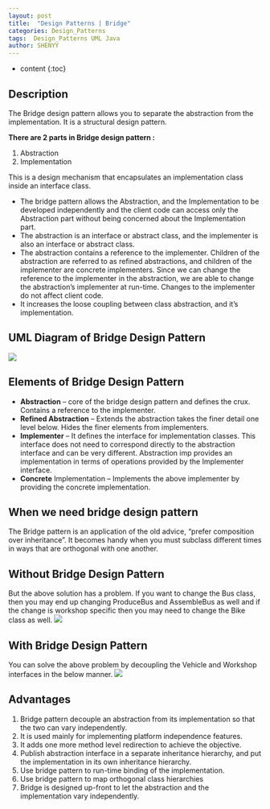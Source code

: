 ```yaml
---
layout: post
title:  "Design Patterns | Bridge"
categories: Design_Patterns
tags:  Design_Patterns UML Java
author: SHENYY
---
```


* content
  {:toc}





## Description

The Bridge design pattern allows you to separate the abstraction from the implementation. It is a structural design pattern.

**There are 2 parts in Bridge design pattern :**

1. Abstraction
2. Implementation

This is a design mechanism that encapsulates an implementation class inside an interface class.

* The bridge pattern allows the Abstraction, and the Implementation to be developed independently and the client code can access only the Abstraction part without being concerned about the Implementation part.
* The abstraction is an interface or abstract class, and the implementer is also an interface or abstract class.
* The abstraction contains a reference to the implementer. Children of the abstraction are referred to as refined abstractions, and children of the implementer are concrete implementers. Since we can change the reference to the implementer in the abstraction, we are able to change the abstraction’s implementer at run-time. Changes to the implementer do not affect client code.
* It increases the loose coupling between class abstraction, and it’s implementation.

## UML Diagram of Bridge Design Pattern

![](https://shenyy1993.github.io/blog/assets/Bridge_Design.png)

## Elements of Bridge Design Pattern

* **Abstraction** – core of the bridge design pattern and defines the crux. Contains a reference to the implementer.
* **Refined Abstraction** – Extends the abstraction takes the finer detail one level below. Hides the finer elements from implementers.
* **Implementer** – It defines the interface for implementation classes. This interface does not need to correspond directly to the abstraction interface and can be very different. Abstraction imp provides an implementation in terms of operations provided by the Implementer interface.
* **Concrete** Implementation – Implements the above implementer by providing the concrete implementation.

## When we need bridge design pattern

The Bridge pattern is an application of the old advice, “prefer composition over inheritance”. It becomes handy when you must subclass different times in ways that are orthogonal with one another.

## Without Bridge Design Pattern

But the above solution has a problem. If you want to change the Bus class, then you may end up changing ProduceBus and AssembleBus as well and if the change is workshop specific then you may need to change the Bike class as well.
![](https://shenyy1993.github.io/blog/assets/im2.png)

## With Bridge Design Pattern

You can solve the above problem by decoupling the Vehicle and Workshop interfaces in the below manner.
![](https://shenyy1993.github.io/blog/assets/BridgeDesign3.png)

## Advantages
1. Bridge pattern decouple an abstraction from its implementation so that the two can vary independently.
2. It is used mainly for implementing platform independence features.
3. It adds one more method level redirection to achieve the objective.
4. Publish abstraction interface in a separate inheritance hierarchy, and put the implementation in its own inheritance hierarchy.
5. Use bridge pattern to run-time binding of the implementation.
6. Use bridge pattern to map orthogonal class hierarchies
7. Bridge is designed up-front to let the abstraction and the implementation vary independently.